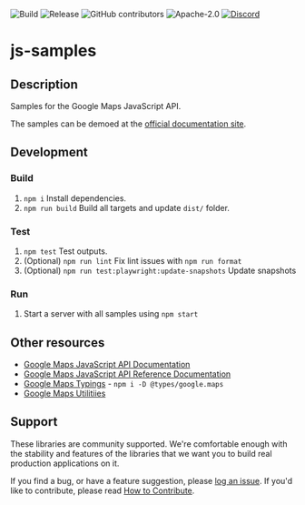 ![Build](https://github.com/googlemaps/js-samples/workflows/Build/badge.svg)
![Release](https://github.com/googlemaps/js-samples/workflows/Release/badge.svg)
![GitHub contributors](https://img.shields.io/github/contributors/googlemaps/js-samples)
![Apache-2.0](https://img.shields.io/badge/license-Apache-blue)
[![Discord](https://img.shields.io/discord/676948200904589322?color=6A7EC2&logo=discord&logoColor=ffffff)](https://discord.gg/jRteCzP)

# js-samples

## Description

Samples for the Google Maps JavaScript API.

The samples can be demoed at the [official documentation site](https://developers.google.com/maps/documentation/javascript/examples).

## Development

### Build

1. `npm i` Install dependencies.
1. `npm run build` Build all targets and update `dist/` folder.

### Test

1. `npm test` Test outputs.
1. (Optional) `npm run lint` Fix lint issues with `npm run format`
1. (Optional) `npm run test:playwright:update-snapshots` Update snapshots

### Run

1. Start a server with all samples using `npm start`

## Other resources

- [Google Maps JavaScript API Documentation](https://developers.google.com/maps/documentation/javascript/tutorial)
- [Google Maps JavaScript API Reference Documentation](https://developers.google.com/maps/documentation/javascript/reference/)
- [Google Maps Typings](https://github.com/DefinitelyTyped/DefinitelyTyped/tree/master/types/google.maps) - `npm i -D @types/google.maps`
- [Google Maps Utilitiies](https://github.com/googlemaps/v3-utility-library)

## Support

These libraries are community supported. We're comfortable enough with the stability and features of
the libraries that we want you to build real production applications on it.

If you find a bug, or have a feature suggestion, please [log an issue](issues). If you'd like to contribute, please read [How to Contribute](CONTRIB.md).